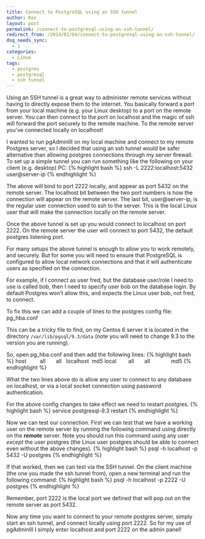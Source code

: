 ```yaml
---
title: Connect to PostgreSQL using an SSH tunnel
author: Kev
layout: post
permalink: /connect-to-postgresql-using-an-ssh-tunnel/
redirect_from: /2014/01/04/connect-to-postgresql-using-an-ssh-tunnel/
dsq_needs_sync:
  - 1
categories:
  - Linux
tags:
  - postgres
  - postgresql
  - ssh tunnel
---
```

Using an SSH tunnel is a great way to administer remote services without having to directly expose them to the internet. You basically forward a port from your local machine (e.g. your Linux desktop) to a port on the remote server. You can then connect to the port on localhost and the magic of ssh will forward the port securely to the remote machine. To the remote server you've connected locally on localhost!

I wanted to run pgAdminIII on my local machine and connect to my remote Postgres server, so I decided that using an ssh tunnel would be safer alternative than allowing postgres connections through my server firewall. To set up a simple tunnel you can run something like the following on your client (e.g. desktop) PC:
{% highlight bash %}
ssh -L 2222:localhost:5432 user@server-ip
{% endhighlight %}

The above will bind to port 2222 locally, and appear as port 5432 on the remote server. The localhost bit between the two port numbers is how the connection will appear on the remote server. The last bit, user@server-ip, is the regular user connection used to ssh to the server. This is the local Linux user that will make the connection locally on the remote server.

Once the above tunnel is set up you would connect to localhost on port 2222. On the remote server the user will connect to port 5432, the default postgres listening port.

For many setups the above tunnel is enough to allow you to work remotely, and securely. But for some you will need to ensure that PostgreSQL is configured to allow local network connections and that it will authenticate users as specified on the connection.

For example, if I connect as user fred, but the database user/role I need to use is called bob, then I need to specify user bob on the database login. By default Postgres won't allow this, and expects the Linux user bob, not fred, to connect.

To fix this we can add a couple of lines to the postgres config file: pg_hba.conf

This can be a tricky file to find, on my Centos 6 server it is located in the directory `/var/lib/pgsql/9.3/data` (note you will need to change 9.3 to the version you are running).

So, open pg_hba.conf and then add the following lines:
{% highlight bash %}
host         all       all   localhost  md5
local        all       all              md5
{% endhighlight %}

What the two lines above do is allow any user to connect to any database on localhost, or via a local socket connection using password authentication.

For the above config changes to take effect we need to restart postgres.
{% highlight bash %}
service postgresql-9.3 restart
{% endhighlight %}

Now we can test our connection. First we can test that we have a working user on the remote server by running the following command using directly on the ***remote*** server. Note you should run this command using any user *except* the user postgres (the Linux user postgres should be able to connect even without the above changes).
{% highlight bash %}
psql -h localhost -p 5432 -U postgres
{% endhighlight %}

If that worked, then we can test via the SSH tunnel. On the client machine (the one you made the ssh tunnel from), open a new terminal and run the following command:
{% highlight bash %}
psql -h localhost -p 2222 -U postgres
{% endhighlight %}

Remember, port 2222 is the local port we defined that will pop out on the remote server as port 5432.

Now any time you want to connect to your remote postgres server, simply start an ssh tunnel, and connect locally using port 2222. So for my use of pgAdminIII I simply enter localhost and port 2222 on the admin panel!
